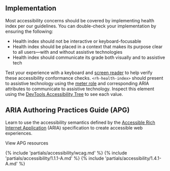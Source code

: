 ## Implementation

Most accessibility concerns should be covered by implementing health index per
our guidelines. You can double-check your implementation by ensuring the
following:

- Health index should not be interactive or keyboard-focusable
- Health index should be placed in a context that makes its purpose clear to all
  users—with and without assistive technologies
- Health index should communicate its grade both visually and to assistive tech

Test your experience with a keyboard and [screen reader][sr] to help verify
these accessibility conformance checks. `<rh-health-index>` should present to
assistive technology using the [meter role][meter] and corresponding ARIA
attributes to communicate to assistive technology. Inspect this element using
the [DevTools Accessibility Tree][chrome-a11y-dev] to see each value.

## ARIA Authoring Practices Guide (APG)

Learn to use the accessibility semantics defined by the [Accessible Rich
Internet Application][aria] (ARIA) specification to create accessible web
experiences.

<rh-cta href="https://www.w3.org/WAI/fundamentals/">View APG resources</rh-cta>

{% include 'partials/accessibility/wcag.md' %}
{% include 'partials/accessibility/1.1.1-A.md' %}
{% include 'partials/accessibility/1.4.1-A.md' %}

[sr]: /accessibility/qa-testing/#screen-readers
[meter]: https://developer.mozilla.org/en-US/docs/Web/Accessibility/ARIA/Roles/meter_role
[chrome-a11y-dev]: https://developer.chrome.com/docs/devtools/accessibility/reference#pane
[aria]: https://www.w3.org/WAI/
